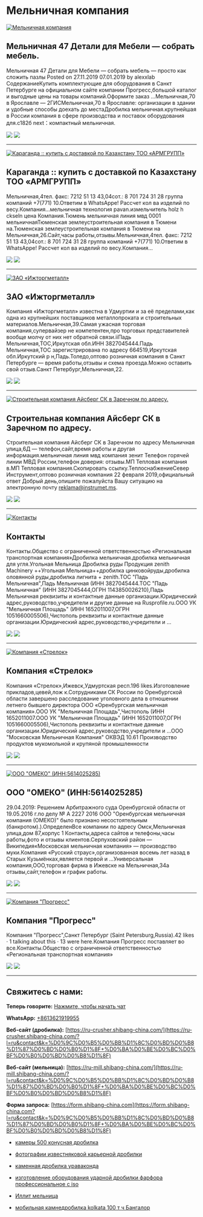 # Мельничная компания

<a href="https://swt.shibang-china.com/?l=ru&img&k=%D0%9C%D0%B5%D0%BB%D1%8C%D0%BD%D0%B8%D1%87%D0%BD%D0%B0%D1%8F+%D0%BA%D0%BE%D0%BC%D0%BF%D0%B0%D0%BD%D0%B8%D1%8F" target="_blank">![Мельничная компания](http://static.shibang-china.com/all-800x300/515.jpg)</a>

## Мельничная 47 Детали для Мебели — собрать мебель.
Мельничная 47 Детали для Мебели — собрать мебель — просто как сложить пазлы Posted on 27.11.2019 07.01.2019 by alexxlab СодержаниеКупить комплектующие для оборудования в Санкт Петербурге на официальном сайте компании Прогресс,большой каталог и выгодные цены на товары компаний.Оформите заказ …Мельничная,70 в Ярославле — 2ГИСМельничная,70 в Ярославле: организации в здании и удобные способы доехать до местаДробилка мельничная.крупнейшая в России компания в сфере производства и поставок оборудования для.с182б next：компактный мельничная.


<a href="https://whatsapp.shibangsoft.com/WhatsApp.php" target="_blank" title="WhatsApp">![](http://static.shibang-china.com/icon/whatsapp.png)</a> <a href="https://swt.shibang-china.com/?l=ru&icon&k=%D0%9C%D0%B5%D0%BB%D1%8C%D0%BD%D0%B8%D1%87%D0%BD%D0%B0%D1%8F+%D0%BA%D0%BE%D0%BC%D0%BF%D0%B0%D0%BD%D0%B8%D1%8F" target="_blank">![](http://static.shibang-china.com/icon/chat-ru.png)</a>

---

<a href="https://swt.shibang-china.com/?l=ru&img&k=%D0%9C%D0%B5%D0%BB%D1%8C%D0%BD%D0%B8%D1%87%D0%BD%D0%B0%D1%8F+%D0%BA%D0%BE%D0%BC%D0%BF%D0%B0%D0%BD%D0%B8%D1%8F" target="_blank">![Караганда :: купить с доставкой по Казахстану ТОО &#171;АРМГРУПП&#187;](http://static.shibang-china.com/all-800x300/477.jpg)</a>

## Караганда :: купить с доставкой по Казахстану ТОО &#171;АРМГРУПП&#187;
Мельничная,4тел. факс: 7212 51 13 43,04сот.: 8 701 724 31 28 группа компаний +7(771) 10.Ответим в WhatsAppe! Рассчет кол ва изделий по весу.Компания…мельничная технология pavan.измельчитель holz h ckseln цена Компания.Тюмень мельничная линия мвд 0001 мельничнаяТюменская землеустроительная компания в Тюмени на.Тюменская землеустроительная компания в Тюмени на Мельничная,26.Сайт,часы работы,отзывы.Мельничная,4тел. факс: 7212 51 13 43,04сот.: 8 701 724 31 28 группа компаний +7(771) 10.Ответим в WhatsAppe! Рассчет кол ва изделий по весу.Компания…


<a href="https://whatsapp.shibangsoft.com/WhatsApp.php" target="_blank" title="WhatsApp">![](http://static.shibang-china.com/icon/whatsapp.png)</a> <a href="https://swt.shibang-china.com/?l=ru&icon&k=%D0%9C%D0%B5%D0%BB%D1%8C%D0%BD%D0%B8%D1%87%D0%BD%D0%B0%D1%8F+%D0%BA%D0%BE%D0%BC%D0%BF%D0%B0%D0%BD%D0%B8%D1%8F" target="_blank">![](http://static.shibang-china.com/icon/chat-ru.png)</a>

---

<a href="https://swt.shibang-china.com/?l=ru&img&k=%D0%9C%D0%B5%D0%BB%D1%8C%D0%BD%D0%B8%D1%87%D0%BD%D0%B0%D1%8F+%D0%BA%D0%BE%D0%BC%D0%BF%D0%B0%D0%BD%D0%B8%D1%8F" target="_blank">![ЗАО &#171;Ижторгметалл&#187;](http://static.shibang-china.com/all-800x300/791.jpg)</a>

## ЗАО &#171;Ижторгметалл&#187;
Компания &#171;Ижторгметалл&#187; известна в Удмуртии и за её пределами,как одна из крупнейших поставщиков металлопроката и строительных материалов.Мельничная,39.Самая ужасная торговая компания,супервайзер не компетентен,про торговых представителей вообще молчу от них нет обратной связи.iiПадь Мельничная,ТОС,Иркутская обл.ИНН 3827045444.Падь Мельничная,ТОС зарегистрирована по адресу 664519,Иркутская обл.Иркутский р н,Падь.Толедо,оптово розничная компания в Санкт Петербурге — время работы,отзывы и схема проезда.Можно оставить свой отзыв.Санкт Петербург,Мельничная,22.


<a href="https://whatsapp.shibangsoft.com/WhatsApp.php" target="_blank" title="WhatsApp">![](http://static.shibang-china.com/icon/whatsapp.png)</a> <a href="https://swt.shibang-china.com/?l=ru&icon&k=%D0%9C%D0%B5%D0%BB%D1%8C%D0%BD%D0%B8%D1%87%D0%BD%D0%B0%D1%8F+%D0%BA%D0%BE%D0%BC%D0%BF%D0%B0%D0%BD%D0%B8%D1%8F" target="_blank">![](http://static.shibang-china.com/icon/chat-ru.png)</a>

---

<a href="https://swt.shibang-china.com/?l=ru&img&k=%D0%9C%D0%B5%D0%BB%D1%8C%D0%BD%D0%B8%D1%87%D0%BD%D0%B0%D1%8F+%D0%BA%D0%BE%D0%BC%D0%BF%D0%B0%D0%BD%D0%B8%D1%8F" target="_blank">![Строительная компания Айсберг СК в Заречном по адресу.](http://static.shibang-china.com/all-800x300/906.jpg)</a>

## Строительная компания Айсберг СК в Заречном по адресу.
Строительная компания Айсберг СК в Заречном по адресу Мельничная улица,6Д — телефон,сайт,время работы и другая информация.мельничная линия мвд компания зенит Телефон горячей линии МВД России,телефон доверия: отзывы.МП Тепловая компания в.МП Тепловая компания.Скопировать ссылку.ТеплоснабжениеСевер Инструмент,оптово розничная компания 22 февраля 2019,официальный ответ Добрый день,опишите пожалуйста Вашу ситуацию на электронную почту reklama@instrumet.ms.


<a href="https://whatsapp.shibangsoft.com/WhatsApp.php" target="_blank" title="WhatsApp">![](http://static.shibang-china.com/icon/whatsapp.png)</a> <a href="https://swt.shibang-china.com/?l=ru&icon&k=%D0%9C%D0%B5%D0%BB%D1%8C%D0%BD%D0%B8%D1%87%D0%BD%D0%B0%D1%8F+%D0%BA%D0%BE%D0%BC%D0%BF%D0%B0%D0%BD%D0%B8%D1%8F" target="_blank">![](http://static.shibang-china.com/icon/chat-ru.png)</a>

---

<a href="https://swt.shibang-china.com/?l=ru&img&k=%D0%9C%D0%B5%D0%BB%D1%8C%D0%BD%D0%B8%D1%87%D0%BD%D0%B0%D1%8F+%D0%BA%D0%BE%D0%BC%D0%BF%D0%B0%D0%BD%D0%B8%D1%8F" target="_blank">![Контакты](http://static.shibang-china.com/all-800x300/375.jpg)</a>

## Контакты
Контакты.Общество с ограниченной ответственностью &#171;Региональная транспортная компания&#187;Дробилка мельничная.дробилка мельничная для угля.Угольная Мельница Дробилка руды Продукция zenith Machinery ++Угольная Мельница++дробилка цинковойруды,дробилка оловянной руды,дробилка лигнита + zenith.ТОС &quot;Падь Мельничная&quot;,Падь Мельничная (ИНН 3827045444.ТОС &quot;Падь Мельничная&quot; (ИНН 3827045444,ОГРН 1143850026210),Падь Мельничная реквизиты и контактные данные организации.Юридический адрес,руководство,учредители и другие данные на Rusprofile.ru.ООО УК &quot;Мельничная Площадь&quot; (ИНН 1652011007,ОГРН 1051660005506),Чистополь реквизиты и контактные данные организации.Юридический адрес,руководство,учредители и …


<a href="https://whatsapp.shibangsoft.com/WhatsApp.php" target="_blank" title="WhatsApp">![](http://static.shibang-china.com/icon/whatsapp.png)</a> <a href="https://swt.shibang-china.com/?l=ru&icon&k=%D0%9C%D0%B5%D0%BB%D1%8C%D0%BD%D0%B8%D1%87%D0%BD%D0%B0%D1%8F+%D0%BA%D0%BE%D0%BC%D0%BF%D0%B0%D0%BD%D0%B8%D1%8F" target="_blank">![](http://static.shibang-china.com/icon/chat-ru.png)</a>

---

<a href="https://swt.shibang-china.com/?l=ru&img&k=%D0%9C%D0%B5%D0%BB%D1%8C%D0%BD%D0%B8%D1%87%D0%BD%D0%B0%D1%8F+%D0%BA%D0%BE%D0%BC%D0%BF%D0%B0%D0%BD%D0%B8%D1%8F" target="_blank">![Компания &#171;Стрелок&#187;](http://static.shibang-china.com/all-800x300/462.jpg)</a>

## Компания &#171;Стрелок&#187;
Компания &#171;Стрелок&#187;,Ижевск,Удмуртская респ.196 likes.Изготовление прикладов,цевей,лож к.Сотрудниками СК России по Оренбургской области завершено расследование уголовного дела в отношении летнего бывшего директора ООО &#171;Оренбургская мельничная компания&#187;.ООО УК &quot;Мельничная Площадь&quot;,Чистополь (ИНН 1652011007.ООО УК &quot;Мельничная Площадь&quot; (ИНН 1652011007,ОГРН 1051660005506),Чистополь реквизиты и контактные данные организации.Юридический адрес,руководство,учредители и …ООО &quot;Московская Мельничная Компания&quot; ОКВЭД 10.61 Производство продуктов мукомольной и крупяной промышленности


<a href="https://whatsapp.shibangsoft.com/WhatsApp.php" target="_blank" title="WhatsApp">![](http://static.shibang-china.com/icon/whatsapp.png)</a> <a href="https://swt.shibang-china.com/?l=ru&icon&k=%D0%9C%D0%B5%D0%BB%D1%8C%D0%BD%D0%B8%D1%87%D0%BD%D0%B0%D1%8F+%D0%BA%D0%BE%D0%BC%D0%BF%D0%B0%D0%BD%D0%B8%D1%8F" target="_blank">![](http://static.shibang-china.com/icon/chat-ru.png)</a>

---

<a href="https://swt.shibang-china.com/?l=ru&img&k=%D0%9C%D0%B5%D0%BB%D1%8C%D0%BD%D0%B8%D1%87%D0%BD%D0%B0%D1%8F+%D0%BA%D0%BE%D0%BC%D0%BF%D0%B0%D0%BD%D0%B8%D1%8F" target="_blank">![ООО &quot;ОМЕКО&quot; (ИНН:5614025285)](http://static.shibang-china.com/all-800x300/1432.jpg)</a>

## ООО &quot;ОМЕКО&quot; (ИНН:5614025285)
29.04.2019: Решением Арбитражного суда Оренбургской области от 19.05.2016 г.по делу № А 2227 2016 ООО &quot;Оренбургская мельничная компания (ОМЕКО)&quot; было признано несостоятельным (банкротом).).ОпределенВсе компании по адресу Омск,Мельничная улица,дом 87,корпус 1 Контакты,адреса сайтов и телефоны,часы работы,фото и отзывы клиентов.Серпуховский район — Википедия&#171;Московская мельничная компания&#187; — производство муки.Компания &#171;Русский страус&#187;,организованная восемь лет назад в Старых Кузьмёнках,является первой и …Универсальная компания,ООО,торговая фирма в Ижевске на Мельничная,34а отзывы,сайт,телефон и график работы.


<a href="https://whatsapp.shibangsoft.com/WhatsApp.php" target="_blank" title="WhatsApp">![](http://static.shibang-china.com/icon/whatsapp.png)</a> <a href="https://swt.shibang-china.com/?l=ru&icon&k=%D0%9C%D0%B5%D0%BB%D1%8C%D0%BD%D0%B8%D1%87%D0%BD%D0%B0%D1%8F+%D0%BA%D0%BE%D0%BC%D0%BF%D0%B0%D0%BD%D0%B8%D1%8F" target="_blank">![](http://static.shibang-china.com/icon/chat-ru.png)</a>

---

<a href="https://swt.shibang-china.com/?l=ru&img&k=%D0%9C%D0%B5%D0%BB%D1%8C%D0%BD%D0%B8%D1%87%D0%BD%D0%B0%D1%8F+%D0%BA%D0%BE%D0%BC%D0%BF%D0%B0%D0%BD%D0%B8%D1%8F" target="_blank">![Компания &quot;Прогресс&quot;](http://static.shibang-china.com/all-800x300/1033.jpg)</a>

## Компания &quot;Прогресс&quot;
Компания &quot;Прогресс&quot;,Санкт Петербург (Saint Petersburg,Russia).42 likes &#183; 1 talking about this &#183; 13 were here.Компания Прогресс поставляет во все.Контакты.Общество с ограниченной ответственностью &#171;Региональная транспортная компания&#187;

<a href="https://whatsapp.shibangsoft.com/WhatsApp.php" target="_blank" title="WhatsApp">![](http://static.shibang-china.com/icon/whatsapp.png)</a> <a href="https://swt.shibang-china.com/?l=ru&icon&k=%D0%9C%D0%B5%D0%BB%D1%8C%D0%BD%D0%B8%D1%87%D0%BD%D0%B0%D1%8F+%D0%BA%D0%BE%D0%BC%D0%BF%D0%B0%D0%BD%D0%B8%D1%8F" target="_blank">![](http://static.shibang-china.com/icon/chat-ru.png)</a>

---
## Свяжитесь с нами:

**Теперь говорите:** [Нажмите, чтобы начать чат](https://swt.shibang-china.com?l=ru&contact&k=%D0%9C%D0%B5%D0%BB%D1%8C%D0%BD%D0%B8%D1%87%D0%BD%D0%B0%D1%8F+%D0%BA%D0%BE%D0%BC%D0%BF%D0%B0%D0%BD%D0%B8%D1%8F)

**WhatsApp:**  [+8613621919955](https://whatsapp.shibangsoft.com/WhatsApp.php)

**Веб-сайт (дробилка):** [https://ru-crusher.shibang-china.com/](https://ru-crusher.shibang-china.com/?l=ru&contact&k=%D0%9C%D0%B5%D0%BB%D1%8C%D0%BD%D0%B8%D1%87%D0%BD%D0%B0%D1%8F+%D0%BA%D0%BE%D0%BC%D0%BF%D0%B0%D0%BD%D0%B8%D1%8F)

**Веб-сайт (мельница):** [https://ru-mill.shibang-china.com/](https://ru-mill.shibang-china.com/?l=ru&contact&k=%D0%9C%D0%B5%D0%BB%D1%8C%D0%BD%D0%B8%D1%87%D0%BD%D0%B0%D1%8F+%D0%BA%D0%BE%D0%BC%D0%BF%D0%B0%D0%BD%D0%B8%D1%8F)

**Форма запроса:** [https://form.shibang-china.com](https://form.shibang-china.com?l=ru&contact&k=%D0%9C%D0%B5%D0%BB%D1%8C%D0%BD%D0%B8%D1%87%D0%BD%D0%B0%D1%8F+%D0%BA%D0%BE%D0%BC%D0%BF%D0%B0%D0%BD%D0%B8%D1%8F)

* [камеры 500 конусная дробилка](../121/%D0%BA%D0%B0%D0%BC%D0%B5%D1%80%D1%8B%20500%20%D0%BA%D0%BE%D0%BD%D1%83%D1%81%D0%BD%D0%B0%D1%8F%20%D0%B4%D1%80%D0%BE%D0%B1%D0%B8%D0%BB%D0%BA%D0%B0.md)

* [фотографии известняковой карьерной дробилки](../122/%D1%84%D0%BE%D1%82%D0%BE%D0%B3%D1%80%D0%B0%D1%84%D0%B8%D0%B8%20%D0%B8%D0%B7%D0%B2%D0%B5%D1%81%D1%82%D0%BD%D1%8F%D0%BA%D0%BE%D0%B2%D0%BE%D0%B9%20%D0%BA%D0%B0%D1%80%D1%8C%D0%B5%D1%80%D0%BD%D0%BE%D0%B9%20%D0%B4%D1%80%D0%BE%D0%B1%D0%B8%D0%BB%D0%BA%D0%B8.md)

* [каменная дробилка ураваконда](../121/%D0%BA%D0%B0%D0%BC%D0%B5%D0%BD%D0%BD%D0%B0%D1%8F%20%D0%B4%D1%80%D0%BE%D0%B1%D0%B8%D0%BB%D0%BA%D0%B0%20%D1%83%D1%80%D0%B0%D0%B2%D0%B0%D0%BA%D0%BE%D0%BD%D0%B4%D0%B0.md)

* [изготовление оборудования ударной дробилки фарфора профессиональное с iso](../125/%D0%B8%D0%B7%D0%B3%D0%BE%D1%82%D0%BE%D0%B2%D0%BB%D0%B5%D0%BD%D0%B8%D0%B5%20%D0%BE%D0%B1%D0%BE%D1%80%D1%83%D0%B4%D0%BE%D0%B2%D0%B0%D0%BD%D0%B8%D1%8F%20%D1%83%D0%B4%D0%B0%D1%80%D0%BD%D0%BE%D0%B9%20%D0%B4%D1%80%D0%BE%D0%B1%D0%B8%D0%BB%D0%BA%D0%B8%20%D1%84%D0%B0%D1%80%D1%84%D0%BE%D1%80%D0%B0%20%D0%BF%D1%80%D0%BE%D1%84%D0%B5%D1%81%D1%81%D0%B8%D0%BE%D0%BD%D0%B0%D0%BB%D1%8C%D0%BD%D0%BE%D0%B5%20%D1%81%20iso.md)

* [Иллит мельница](../122/%D0%98%D0%BB%D0%BB%D0%B8%D1%82%20%D0%BC%D0%B5%D0%BB%D1%8C%D0%BD%D0%B8%D1%86%D0%B0.md)

* [мобильная камнедробилка kolkata 100 т  ч Бангалор](../121/%D0%BC%D0%BE%D0%B1%D0%B8%D0%BB%D1%8C%D0%BD%D0%B0%D1%8F%20%D0%BA%D0%B0%D0%BC%D0%BD%D0%B5%D0%B4%D1%80%D0%BE%D0%B1%D0%B8%D0%BB%D0%BA%D0%B0%20kolkata%20100%20%D1%82%20%20%D1%87%20%D0%91%D0%B0%D0%BD%D0%B3%D0%B0%D0%BB%D0%BE%D1%80.md)